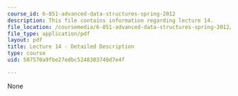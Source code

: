 ```yaml
---
course_id: 6-851-advanced-data-structures-spring-2012
description: This file contains information regarding lecture 14.
file_location: /coursemedia/6-851-advanced-data-structures-spring-2012/507570a9fbe27edbc5248303740d7e4f_MIT6_851S12_Lecture14.pdf
file_type: application/pdf
layout: pdf
title: Lecture 14 - Detailed Description
type: course
uid: 507570a9fbe27edbc5248303740d7e4f

---
```

None